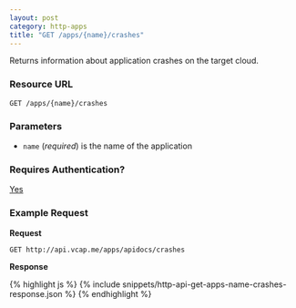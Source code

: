 ```yaml
---
layout: post
category: http-apps
title: "GET /apps/{name}/crashes"
---
```


Returns information about application crashes on the target cloud.

### Resource URL

`GET /apps/{name}/crashes`

### Parameters

* `name` (*required*) is the name of the application

### Requires Authentication?

[Yes](/http-authentication)

### Example Request

**Request**

`GET http://api.vcap.me/apps/apidocs/crashes`

**Response**

<div class="js example">
{% highlight js %}
{% include snippets/http-api-get-apps-name-crashes-response.json %}
{% endhighlight %}
</div>
